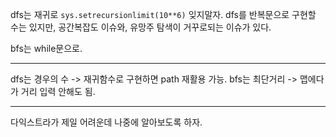 dfs는 재귀로
`sys.setrecursionlimit(10**6)` 잊지말자.
dfs를 반복문으로 구현할 수는 있지만, 공간복잡도 이슈와, 유망주 탐색이 거꾸로되는 이슈가 있다.

bfs는 while문으로.

---

dfs는 경우의 수 -> 재귀함수로 구현하면 path 재활용 가능.
bfs는 최단거리 -> 맵에다가 거리 입력 안해도 됨.

---

다익스트라가 제일 어려운데
나중에 알아보도록 하자.
